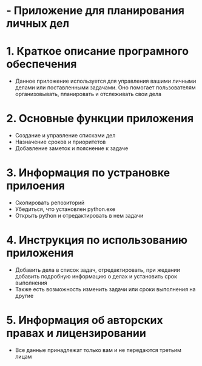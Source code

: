 # - Приложение для планирования личных дел
# 1. Краткое описание програмного обеспечения
  - Данное приложение используется для управления вашими личными делами или поставленными задачами. Оно помогает пользователям организовывать, планировать и отслеживать свои дела
# 2. Основные функции приложения
  - Создание и управление списками дел
  - Назначение сроков и приоритетов
  - Добавление заметок и пояснение к задаче
# 3. Информация по устрановке прилоения 
  - Скопировать репозиторий
  - Убедиться, что установлен python.exe
  - Открыть python и отредактировать в нем задачи
# 4. Инструкция по использованию приложения
  - Добавить дела в список задач, отредактировать, при жедании добавить подробную информацию о делах и установить срок выполнения
  - Также есть возможность изменить задачи или сроки выполнения на другие
# 5. Информация об авторских правах и лицензировании
  - Все данные принадлежат только вам и не передаются третьим лицам
